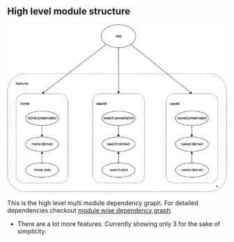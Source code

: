 ## High level module structure
![Dependency graph](/docs/images/coremodulegraph/high_level_module_graph.png)

This is the high level multi module dependency graph. For detailed dependencies checkout [module wise dependency graph](/docs/images/graphs).

* There are a lot more features. Currently showing only 3 for the sake of simplicity.
